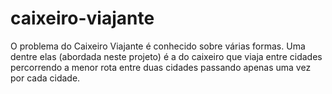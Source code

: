 caixeiro-viajante
=================

O problema do Caixeiro Viajante é conhecido sobre várias formas. Uma dentre elas (abordada neste projeto) é a do caixeiro que viaja entre cidades percorrendo a menor rota entre duas cidades passando apenas uma vez por cada cidade.
